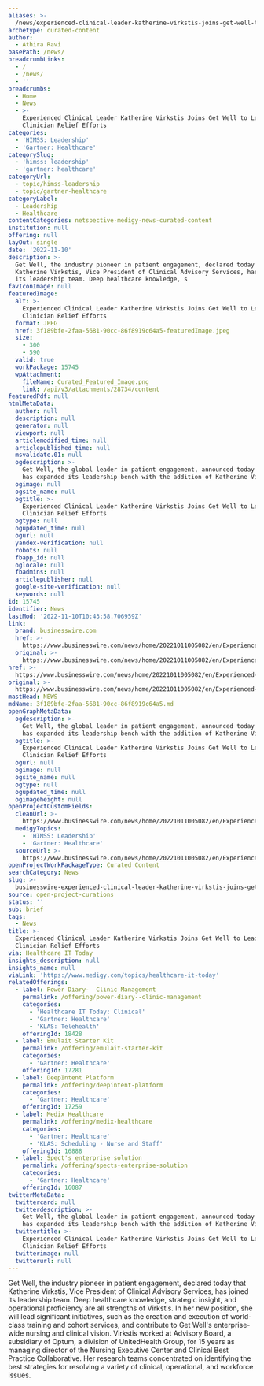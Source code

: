```yaml
---
aliases: >-
  /news/experienced-clinical-leader-katherine-virkstis-joins-get-well-to-lead-clinician-relief-efforts
archetype: curated-content
author:
  - Athira Ravi
basePath: /news/
breadcrumbLinks:
  - /
  - /news/
  - ''
breadcrumbs:
  - Home
  - News
  - >-
    Experienced Clinical Leader Katherine Virkstis Joins Get Well to Lead
    Clinician Relief Efforts
categories:
  - 'HIMSS: Leadership'
  - 'Gartner: Healthcare'
categorySlug:
  - 'himss: leadership'
  - 'gartner: healthcare'
categoryUrl:
  - topic/himss-leadership
  - topic/gartner-healthcare
categoryLabel:
  - Leadership
  - Healthcare
contentCategories: netspective-medigy-news-curated-content
institution: null
offering: null
layOut: single
date: '2022-11-10'
description: >-
  Get Well, the industry pioneer in patient engagement, declared today that
  Katherine Virkstis, Vice President of Clinical Advisory Services, has joined
  its leadership team. Deep healthcare knowledge, s
favIconImage: null
featuredImage:
  alt: >-
    Experienced Clinical Leader Katherine Virkstis Joins Get Well to Lead
    Clinician Relief Efforts
  format: JPEG
  href: 3f189bfe-2faa-5681-90cc-86f8919c64a5-featuredImage.jpeg
  size:
    - 300
    - 590
  valid: true
  workPackage: 15745
  wpAttachment:
    fileName: Curated_Featured_Image.png
    link: /api/v3/attachments/28734/content
featuredPdf: null
htmlMetaData:
  author: null
  description: null
  generator: null
  viewport: null
  articlemodified_time: null
  articlepublished_time: null
  msvalidate.01: null
  ogdescription: >-
    Get Well, the global leader in patient engagement, announced today that it
    has expanded its leadership bench with the addition of Katherine Virkstis, 
  ogimage: null
  ogsite_name: null
  ogtitle: >-
    Experienced Clinical Leader Katherine Virkstis Joins Get Well to Lead
    Clinician Relief Efforts
  ogtype: null
  ogupdated_time: null
  ogurl: null
  yandex-verification: null
  robots: null
  fbapp_id: null
  oglocale: null
  fbadmins: null
  articlepublisher: null
  google-site-verification: null
  keywords: null
id: 15745
identifier: News
lastMod: '2022-11-10T10:43:58.706959Z'
link:
  brand: businesswire.com
  href: >-
    https://www.businesswire.com/news/home/20221011005082/en/Experienced-Clinical-Leader-Katherine-Virkstis-Joins-Get-Well-to-Lead-Clinician-Relief-Efforts
  original: >-
    https://www.businesswire.com/news/home/20221011005082/en/Experienced-Clinical-Leader-Katherine-Virkstis-Joins-Get-Well-to-Lead-Clinician-Relief-Efforts
href: >-
  https://www.businesswire.com/news/home/20221011005082/en/Experienced-Clinical-Leader-Katherine-Virkstis-Joins-Get-Well-to-Lead-Clinician-Relief-Efforts
original: >-
  https://www.businesswire.com/news/home/20221011005082/en/Experienced-Clinical-Leader-Katherine-Virkstis-Joins-Get-Well-to-Lead-Clinician-Relief-Efforts
mastHead: NEWS
mdName: 3f189bfe-2faa-5681-90cc-86f8919c64a5.md
openGraphMetaData:
  ogdescription: >-
    Get Well, the global leader in patient engagement, announced today that it
    has expanded its leadership bench with the addition of Katherine Virkstis, 
  ogtitle: >-
    Experienced Clinical Leader Katherine Virkstis Joins Get Well to Lead
    Clinician Relief Efforts
  ogurl: null
  ogimage: null
  ogsite_name: null
  ogtype: null
  ogupdated_time: null
  ogimageheight: null
openProjectCustomFields:
  cleanUrl: >-
    https://www.businesswire.com/news/home/20221011005082/en/Experienced-Clinical-Leader-Katherine-Virkstis-Joins-Get-Well-to-Lead-Clinician-Relief-Efforts
  medigyTopics:
    - 'HIMSS: Leadership'
    - 'Gartner: Healthcare'
  sourceUrl: >-
    https://www.businesswire.com/news/home/20221011005082/en/Experienced-Clinical-Leader-Katherine-Virkstis-Joins-Get-Well-to-Lead-Clinician-Relief-Efforts
openProjectWorkPackageType: Curated Content
searchCategory: News
slug: >-
  businesswire-experienced-clinical-leader-katherine-virkstis-joins-get-well-to-lead-clinician-relief-efforts
source: open-project-curations
status: ''
sub: brief
tags:
  - News
title: >-
  Experienced Clinical Leader Katherine Virkstis Joins Get Well to Lead
  Clinician Relief Efforts
via: Healthcare IT Today
insights_description: null
insights_name: null
viaLink: 'https://www.medigy.com/topics/healthcare-it-today'
relatedOfferings:
  - label: Power Diary-  Clinic Management
    permalink: /offering/power-diary--clinic-management
    categories:
      - 'Healthcare IT Today: Clinical'
      - 'Gartner: Healthcare'
      - 'KLAS: Telehealth'
    offeringId: 18428
  - label: Emulait Starter Kit
    permalink: /offering/emulait-starter-kit
    categories:
      - 'Gartner: Healthcare'
    offeringId: 17281
  - label: DeepIntent Platform
    permalink: /offering/deepintent-platform
    categories:
      - 'Gartner: Healthcare'
    offeringId: 17259
  - label: Medix Healthcare
    permalink: /offering/medix-healthcare
    categories:
      - 'Gartner: Healthcare'
      - 'KLAS: Scheduling - Nurse and Staff'
    offeringId: 16888
  - label: Spect's enterprise solution
    permalink: /offering/spects-enterprise-solution
    categories:
      - 'Gartner: Healthcare'
    offeringId: 16087
twitterMetaData:
  twittercard: null
  twitterdescription: >-
    Get Well, the global leader in patient engagement, announced today that it
    has expanded its leadership bench with the addition of Katherine Virkstis, 
  twittertitle: >-
    Experienced Clinical Leader Katherine Virkstis Joins Get Well to Lead
    Clinician Relief Efforts
  twitterimage: null
  twitterurl: null
---
```

<p>Get Well, the industry pioneer in patient engagement, declared today that Katherine Virkstis, Vice President of Clinical Advisory Services, has joined its leadership team. Deep healthcare knowledge, strategic insight, and operational proficiency are all strengths of Virkstis. In her new position, she will lead significant initiatives, such as the creation and execution of world-class training and cohort services, and contribute to Get Well's enterprise-wide nursing and clinical vision. Virkstis worked at Advisory Board, a subsidiary of Optum, a division of UnitedHealth Group, for 15 years as managing director of the Nursing Executive Center and Clinical Best Practice Collaborative. Her research teams concentrated on identifying the best strategies for resolving a variety of clinical, operational, and workforce issues.</p>